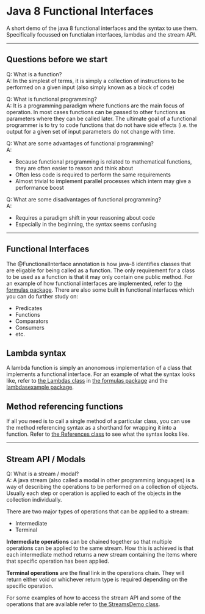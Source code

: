 # Java 8 Functional Interfaces
A short demo of the java 8 functional interfaces and the syntax to use them.  
Specifically focussed on functialan interfaces, lambdas and the stream API.

___

## Questions before we start

Q: What is a function?  
A: In the simplest of terms, it is simply a collection of instructions to be performed on a given input (also simply known as a block of code)

Q: What is functional programming?  
A: It is a programming paradigm where functions are the main focus of operation. In most cases functions can be passed to other functions as parameters where they can be called later. The ultimate goal of a functional programmer is to try to code functions that do not have side effects (i.e. the output for a given set of input parameters do not change with time.

Q: What are some advantages of functional programming?  
A: 
* Because functional programming is related to mathematical functions, they are often easier to reason and think about
* Often less code is required to perform the same requirements
* Almost trivial to implement parallel processes which intern may give a performance boost

Q: What are some disadvantages of functional programming?  
A:
* Requires a paradigm shift in your reasoning about code
* Especially in the beginning, the syntax seems confusing

___

## Functional Interfaces

The @FunctionalInterface annotation is how java-8 identifies classes that are eligable for being called as a function. The only requirement for a class to be used as a function is that it may only contain one public method.
For an example of how functional interfaces are implemented, refer to [the formulas package](/src/formulas).
There are also some built in functional interfaces which you can do further study on:
* Predicates
* Functions
* Comparators
* Consumers
* etc.

## Lambda syntax

A lambda function is simply an anonomous implementation of a class that implements a functional interface. 
For an example of what the syntax looks like, refer to [the Lambdas class](/src/formulas/Lambdas.java) in [the formulas package](/src/formulas) and the [lambdasexample package](/src/lambdaexample).

## Method referencing functions

If all you need is to call a single method of a particular class, you can use the method referencing syntax as a shorthand for wrapping it into a function. Refer to [the References class](/src/formulas/References.java) to see what the syntax looks like.

___

## Stream API / Modals

Q: What is a stream / modal?  
A: A java stream (also called a modal in other programming languages) is a way of describing the operations to be performed on a collection of objects. Usually each step or operation is applied to each of the objects in the collection individually.

There are two major types of operations that can be applied to a stream:
* Intermediate
* Terminal

**Intermediate operations** can be chained together so that multiple operations can be applied to the same stream. How this is achieved is that each intermediate method returns a new stream containing the items where that specific operation has been applied.

**Terminal operations** are the final link in the operations chain. They will return either void or whichever return type is required depending on the specific operation.

For some examples of how to access the stream API and some of the operations that are available refer to [the StreamsDemo class](/src/streams/StreamsDemo.java).
